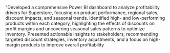 "Developed a comprehensive Power BI dashboard to analyze profitability drivers for Superstore, focusing on product performance, regional sales, discount impacts, and seasonal trends. Identified high- and low-performing products within each category, highlighting the effects of discounts on profit margins and uncovering seasonal sales patterns to optimize inventory. Presented actionable insights to stakeholders, recommending targeted discount strategies, inventory adjustments, and a focus on high-margin products to improve overall profitability
